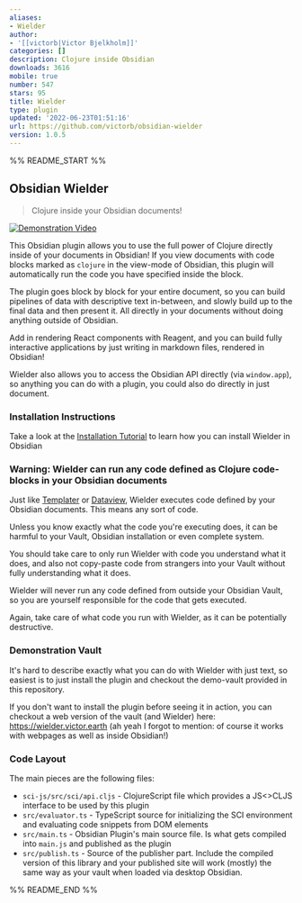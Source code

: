 ```yaml
---
aliases:
- Wielder
author:
- '[[victorb|Victor Bjelkholm]]'
categories: []
description: Clojure inside Obsidian
downloads: 3616
mobile: true
number: 547
stars: 95
title: Wielder
type: plugin
updated: '2022-06-23T01:51:16'
url: https://github.com/victorb/obsidian-wielder
version: 1.0.5
---
```


%% README_START %%

## Obsidian Wielder
> Clojure inside your Obsidian documents!

<a href="https://github.com/victorb/obsidian-wielder/raw/master/demo-vault/Attachments/WielderDemo.mp4">
  <img alt="Demonstration Video" src="https://github.com/victorb/obsidian-wielder/raw/master/demo-vault/Attachments/WielderDemo.gif"/>
</a>

This Obsidian plugin allows you to use the full power of Clojure directly inside of your documents in Obsidian! If you view documents with code blocks marked as `clojure` in the view-mode of Obsidian, this plugin will automatically run the code you have specified inside the block.

The plugin goes block by block for your entire document, so you can build pipelines of data with descriptive text in-between, and slowly build up to the final data and then present it. All directly in your documents without doing anything outside of Obsidian.

Add in rendering React components with Reagent, and you can build fully interactive applications by just writing in markdown files, rendered in Obsidian!

Wielder also allows you to access the Obsidian API directly (via `window.app`), so anything you can do with a plugin, you could also do directly in just document.

### Installation Instructions

Take a look at the [Installation Tutorial](https://wielder.victor.earth/Tutorials/02-Installation) to learn how you can install Wielder in Obsidian

### Warning: Wielder can run any code defined as Clojure code-blocks in your Obsidian documents

Just like [Templater](https://github.com/SilentVoid13/Templater) or [Dataview](https://github.com/blacksmithgu/obsidian-dataview), Wielder executes code defined by your Obsidian documents. This means any sort of code.

Unless you know exactly what the code you're executing does, it can be harmful to your Vault, Obsidian installation or even complete system.

You should take care to only run Wielder with code you understand what it does, and also not copy-paste code from strangers into your Vault without fully understanding what it does.

Wielder will never run any code defined from outside your Obsidian Vault, so you are yourself responsible for the code that gets executed.

Again, take care of what code you run with Wielder, as it can be potentially destructive.

### Demonstration Vault

It's hard to describe exactly what you can do with Wielder with just text, so easiest is to just install the plugin and checkout the demo-vault provided in this repository. 

If you don't want to install the plugin before seeing it in action, you can checkout a web version of the vault (and Wielder) here: https://wielder.victor.earth (ah yeah I forgot to mention: of course it works with webpages as well as inside Obsidian!)


### Code Layout

The main pieces are the following files:

- `sci-js/src/sci/api.cljs` - ClojureScript file which provides a JS<>CLJS interface to be used by this plugin
- `src/evaluator.ts` - TypeScript source for initializing the SCI environment and evaluating code snippets from DOM elements
- `src/main.ts` - Obsidian Plugin's main source file. Is what gets compiled into `main.js` and published as the plugin
- `src/publish.ts` - Source of the publisher part. Include the compiled version of this library and your published site will work (mostly) the same way as your vault when loaded via desktop Obsidian.


%% README_END %%